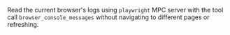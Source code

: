 Read the current browser's logs using `playwright` MPC server with the tool call `browser_console_messages` without navigating to different pages or refreshing.
